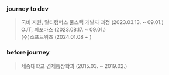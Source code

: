   ### journey to dev</br>

  > 국비 지원, 멀티캠퍼스 풀스택 개발자 과정 (2023.03.13. ~ 09.01.) </br>
  > OJT, 퍼포마스 (2023.08.17. ~ 09.01.) </br>
  > (주)소프트위즈 (2024.01.08 ~ )

  ### before journey</br>

  > 세종대학교 경제통상학과 (2015.03. ~ 2019.02.)
